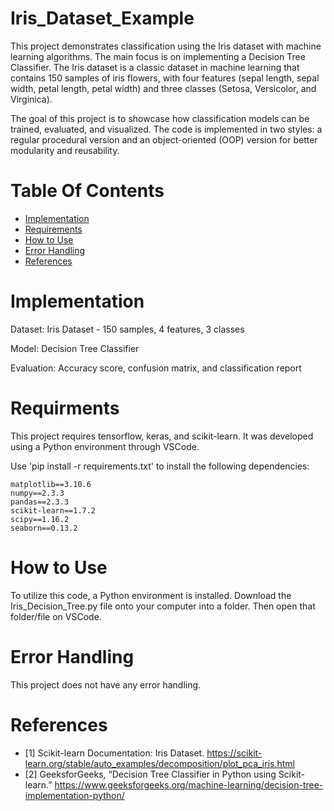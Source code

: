 # Iris_Dataset_Example
This project demonstrates classification using the Iris dataset with machine learning algorithms. The main focus is on implementing a Decision Tree Classifier. The Iris dataset is a classic dataset in machine learning that contains 150 samples of iris flowers, with four features (sepal length, sepal width, petal length, petal width) and three classes (Setosa, Versicolor, and Virginica).

The goal of this project is to showcase how classification models can be trained, evaluated, and visualized. The code is implemented in two styles: a regular procedural version and an object-oriented (OOP) version for better modularity and reusability.

# Table Of Contents
- [Implementation](#implementation)
- [Requirements](#requirments)
- [How to Use](#how-to-use)
- [Error Handling](#error-handling)
- [References](#references)

# Implementation
Dataset: Iris Dataset - 150 samples, 4 features, 3 classes

Model: Decision Tree Classifier

Evaluation: Accuracy score, confusion matrix, and classification report

# Requirments 
This project requires tensorflow, keras, and scikit-learn. It was developed using a Python environment through VSCode.

Use 'pip install -r requirements.txt' to install the following dependencies:

```
matplotlib==3.10.6
numpy==2.3.3
pandas==2.3.3
scikit-learn==1.7.2
scipy==1.16.2
seaborn==0.13.2
```
# How to Use
To utilize this code, a Python environment is installed. Download the Iris_Decision_Tree.py file onto your computer into a folder. Then open that folder/file on VSCode.

# Error Handling 
This project does not have any error handling. 

# References 
- [1] Scikit-learn Documentation: Iris Dataset. https://scikit-learn.org/stable/auto_examples/decomposition/plot_pca_iris.html
- [2] GeeksforGeeks, “Decision Tree Classifier in Python using Scikit-learn.” https://www.geeksforgeeks.org/machine-learning/decision-tree-implementation-python/ 
‌

